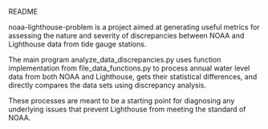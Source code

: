 README

noaa-lighthouse-problem is a project aimed at generating useful metrics for assessing the 
nature and severity of discrepancies between NOAA and Lighthouse data from tide gauge
stations.

The main program analyze_data_discrepancies.py uses function implementation from
file_data_functions.py to process annual water level data from both NOAA and 
Lighthouse, gets their statistical differences, and directly compares the data sets
using discrepancy analysis.

These processes are meant to be a starting point for diagnosing any underlying issues
that prevent Lighthouse from meeting the standard of NOAA.

